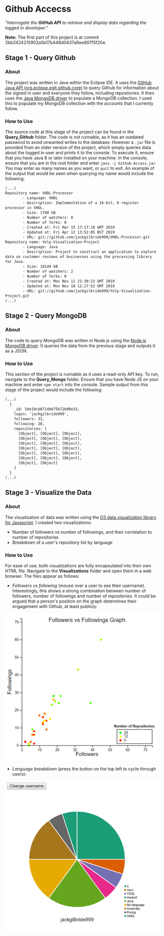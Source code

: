 # Github Accecss
*"Interrogate the **GitHub API** to retrieve and display data regarding the logged in developer."*

**Note:** The first part of this project is at commit 2bb2424215902a5b17b448d0437a6ee807f5f20e.

## Stage 1 - Query Github
### About
The project was written in Java within the Eclipse IDE. It uses the [GitHub Java API (org.eclipse.egit.github.core)](https://github.com/eclipse/egit-github/tree/master/org.eclipse.egit.github.core) to query Github for information about the signed in user and everyone they follow, including repositories. It then uses the [Java MongoDB driver](https://docs.mongodb.com/ecosystem/drivers/java/) to populate a MongoDB collection. I used this to populate my MongoDB collection with the accounts that I currently follow.

### How to Use
The source code at this stage of the project can be found in the **Query_Github** folder. The code is not runnable, as it has an outdated password to avoid unwanted writes to the database. However a `.jar` file is provided from an older version of the project, which simply queries data about the logged in user and prints it to the console. To execute it, ensure that you have Java 8 or later installed on your machine. In the console, ensure that you are in the root folder and enter `java -j Github-Access.jar`. You may enter as many names as you want, or `quit` to exit. An example of the output that would be seen when querying my name would include the following:
```
(...)
Repository name: VHDL-Processor
        - Language: VHDL
        - Description: Implementation of a 16-bit, 8 register processor in VHDL.
        - Size: 1740 kB
        - Number of watchers: 0
        - Number of forks: 0
        - Created at: Fri Mar 15 17:17:18 GMT 2019
        - Updated at: Fri Apr 12 13:52:05 BST 2019
        - URL: git://github.com/jackgilbride999/VHDL-Processor.git
Repository name: Yelp-Visualization-Project
        - Language: Java
        - Description: Project to construct an application to explore data on customer reviews of businesses using the processing library for Java.
        - Size: 18149 kB
        - Number of watchers: 2
        - Number of forks: 0
        - Created at: Mon Nov 11 21:30:23 GMT 2019
        - Updated at: Mon Nov 18 12:27:52 GMT 2019
        - URL: git://github.com/jackgilbride999/Yelp-Visualization-Project.git
(...)
```
## Stage 2 - Query MongoDB
### About
The code to query MongoDB was written in Node.js using the [Node.js MongoDB driver](https://docs.mongodb.com/ecosystem/drivers/node/). It queries the data from the previous stage and outputs it as a JSON.

### How to Use
This section of the project is runnable as it uses a read-only API key. To run, navigate to the **Query_Mongo** folder. Ensure that you have Node JS on your machine and enter `npm start` into the console. Sample output from this stage of the project would include the following:
```
(...)
  {
    _id: 5de19cb8714b675b72b00e33,
    login: 'jackgilbride999',
    followers: 22,
    following: 28,
    repositories: [
      [Object], [Object], [Object],
      [Object], [Object], [Object],
      [Object], [Object], [Object],
      [Object], [Object], [Object],
      [Object], [Object], [Object],
      [Object], [Object], [Object],
      [Object], [Object]
    ]
  }
(...)
```

## Stage 3 - Visualize the Data
### About
The visualization of data was written using the [D3 data visualization library for Javascript](https://github.com/d3/d3). I created two visualizations:
- Number of followers vs number of followings, and their correlation to number of repositories
- Breakdown of a user's repository list by language

### How to Use
For ease of use, both visualizations are fully encapsulated into their own HTML file. Navigate to the **Visualizations** folder and open them in a web browser. The files appear as follows:
- *Followers vs following* (mouse over a user to see their username). Interestingly, this shows a strong combination between number of followers, number of followings and number of repositories. It could be argued that a person's position on the graph determines their engagement with Github, at least publicly:

![Followers vs following](followers_vs_following.PNG)

- *Language breakdown* (press the button on the top left to cycle through users):

![Language breakdown](language_breakdown.PNG)
